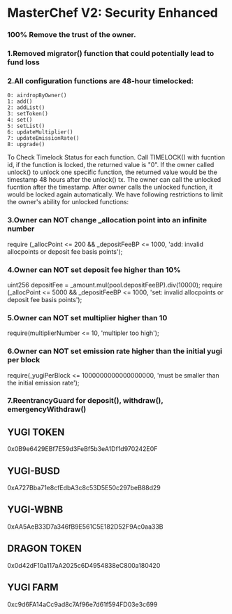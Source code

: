 # MasterChef V2: Security Enhanced 

### 100% Remove the trust of the owner.

### 1.Removed migrator() function that could potentially lead to fund loss

### 2.All configuration functions are 48-hour timelocked:
    0: airdropByOwner()
    1: add()
    2: addList()
    3: setToken()
    4: set()
    5: setList()
    6: updateMultiplier()
    7: updateEmissionRate()
    8: upgrade()

 To Check Timelock Status for each function. Call TIMELOCK() with fucntion id, if the function is locked, the returned value is "0". If the owner called unlock() to unlock one specific function, the returned value would be the timestamp 48 hours after the unlock() tx. The owner can call the unlocked fucntion after the timestamp. After owner calls the unlocked function, it would be locked again automatically. We have following restrictions to limit the owner's ability for unlocked functions:

### 3.Owner can NOT change _allocation point into an infinite number
 require (_allocPoint <= 200 && _depositFeeBP <= 1000, 'add: invalid allocpoints or deposit fee basis points');

### 4.Owner can NOT set deposit fee higher than 10%
 uint256 depositFee = _amount.mul(pool.depositFeeBP).div(10000);
 require (_allocPoint <= 5000 && _depositFeeBP <= 1000, 'set: invalid allocpoints or deposit fee basis points');

### 5.Owner can NOT set multiplier higher than 10
 
 require(multiplierNumber <= 10, 'multipler too high');

### 6.Owner can NOT set emission rate higher than the initial yugi per block
 require(_yugiPerBlock <= 1000000000000000000, 'must be smaller than the initial emission rate');

### 7.ReentrancyGuard for deposit(), withdraw(), emergencyWithdraw()


## YUGI TOKEN
0x0B9e6429EBf7E59d3FeBf5b3eA1Df1d970242E0F
## YUGI-BUSD
0xA727Bba71e8cfEdbA3c8c53D5E50c297beB88d29
## YUGI-WBNB
0xAA5AeB33D7a346fB9E561C5E182D52F9Ac0aa33B

## DRAGON TOKEN
0x0d42dF10a117aA2025c6D4954838eC800a180420
## YUGI FARM
0xc9d6FA14aCc9ad8c7Af96e7d61f594FD03e3c699
